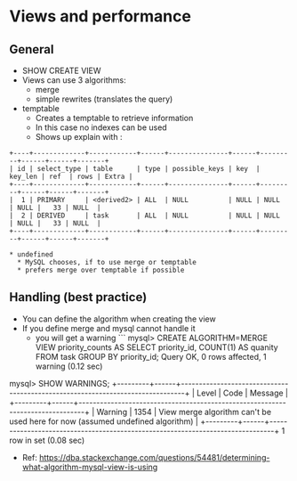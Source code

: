 # Views and performance 

## General  
   * SHOW CREATE VIEW
   * Views can use 3 algorithms:
     * merge 
     * simple rewrites (translates the query)  
   * temptable 
     * Creates a temptable to retrieve information
     * In this case no indexes can be used 
     * Shows up explain with <derived>: 
```
+----+-------------+------------+------+---------------+------+---------+------+------+-------+
| id | select_type | table      | type | possible_keys | key  | key_len | ref  | rows | Extra |
+----+-------------+------------+------+---------------+------+---------+------+------+-------+
|  1 | PRIMARY     | <derived2> | ALL  | NULL          | NULL | NULL    | NULL |   33 | NULL  |
|  2 | DERIVED     | task       | ALL  | NULL          | NULL | NULL    | NULL |   33 | NULL  |
+----+-------------+------------+------+---------------+------+---------+------+------+-------+
```
    * undefined 
      * MySQL chooses, if to use merge or temptable 
      * prefers merge over temptable if possible  

    

## Handling (best practice)

  * You can define the algorithm when creating the view 
  * If you define merge and mysql cannot handle it
    * you will get a warning ```
mysql> CREATE ALGORITHM=MERGE VIEW priority_counts AS SELECT priority_id, COUNT(1) AS quanity FROM task GROUP BY priority_id;
Query OK, 0 rows affected, 1 warning (0.12 sec)

mysql> SHOW WARNINGS;
+---------+------+-------------------------------------------------------------------------------+
| Level   | Code | Message                                                                       |
+---------+------+-------------------------------------------------------------------------------+
| Warning | 1354 | View merge algorithm can't be used here for now (assumed undefined algorithm) |
+---------+------+-------------------------------------------------------------------------------+
1 row in set (0.08 sec)

  * Ref: https://dba.stackexchange.com/questions/54481/determining-what-algorithm-mysql-view-is-using
 
